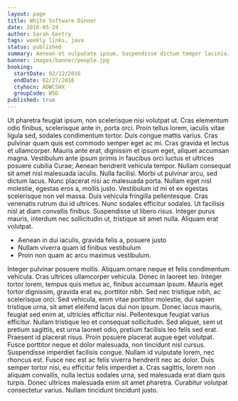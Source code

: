 ```yaml
---
layout: page
title: White Software Dinner
date: 2016-05-24
author: Sarah Gentry
tags: weekly links, java
status: published
summary: Aenean et vulputate ipsum. Suspendisse dictum tempor lacinia. Nulla.
banner: images/banner/people.jpg
booking:
  startDate: 02/22/2016
  endDate: 02/27/2016
  ctyhocn: ADWCSHX
  groupCode: WSD
published: true
---
```

Ut pharetra feugiat ipsum, non scelerisque nisi volutpat ut. Cras elementum odio finibus, scelerisque ante in, porta orci. Proin tellus lorem, iaculis vitae ligula sed, sodales condimentum tortor. Duis congue mattis varius. Cras pulvinar quam quis est commodo semper eget ac mi. Cras gravida et lectus et ullamcorper. Mauris ante erat, dignissim et ipsum eget, aliquet accumsan magna. Vestibulum ante ipsum primis in faucibus orci luctus et ultrices posuere cubilia Curae; Aenean hendrerit vehicula tempor.
Nullam consequat sit amet nisl malesuada iaculis. Nulla facilisi. Morbi ut pulvinar arcu, sed dictum lacus. Nunc placerat nisi ac malesuada porta. Nullam eget nisl molestie, egestas eros a, mollis justo. Vestibulum id mi et ex egestas scelerisque non vel massa. Duis vehicula fringilla pellentesque. Cras venenatis rutrum dui id ultrices. Nunc sodales efficitur sodales. Ut facilisis nisl at diam convallis finibus. Suspendisse ut libero risus. Integer purus mauris, interdum nec sollicitudin ut, tristique sit amet nulla. Aliquam erat volutpat.

* Aenean in dui iaculis, gravida felis a, posuere justo
* Nullam viverra quam id finibus vestibulum
* Proin non quam ac arcu maximus vestibulum.

Integer pulvinar posuere mollis. Aliquam ornare neque et felis condimentum vehicula. Cras ultrices ullamcorper vehicula. Donec in laoreet leo. Integer tortor lorem, tempus quis metus ac, finibus accumsan ipsum. Mauris eget tortor dignissim, gravida erat eu, porttitor nibh. Sed nec tristique nibh, ac scelerisque orci. Sed vehicula, enim vitae porttitor molestie, dui sapien tristique urna, sit amet eleifend lacus dui non ipsum. Donec lacus mauris, feugiat sed enim at, ultricies efficitur nisi. Pellentesque feugiat varius efficitur. Nullam tristique leo et consequat sollicitudin. Sed aliquet, sem ut pretium sagittis, est urna laoreet odio, pretium facilisis leo felis sed erat. Praesent id placerat risus. Proin posuere placerat augue eget volutpat. Fusce porttitor neque et dolor malesuada, non tincidunt nisl cursus. Suspendisse imperdiet facilisis congue.
Nullam id vulputate lorem, nec rhoncus est. Fusce nec est ac felis viverra hendrerit nec ac dolor. Duis semper tortor nisi, eu efficitur felis imperdiet a. Cras sagittis, lorem non aliquam convallis, nulla lectus sodales urna, sed malesuada erat diam quis turpis. Donec ultrices malesuada enim sit amet pharetra. Curabitur volutpat consectetur varius. Nullam tincidunt tincidunt justo.
